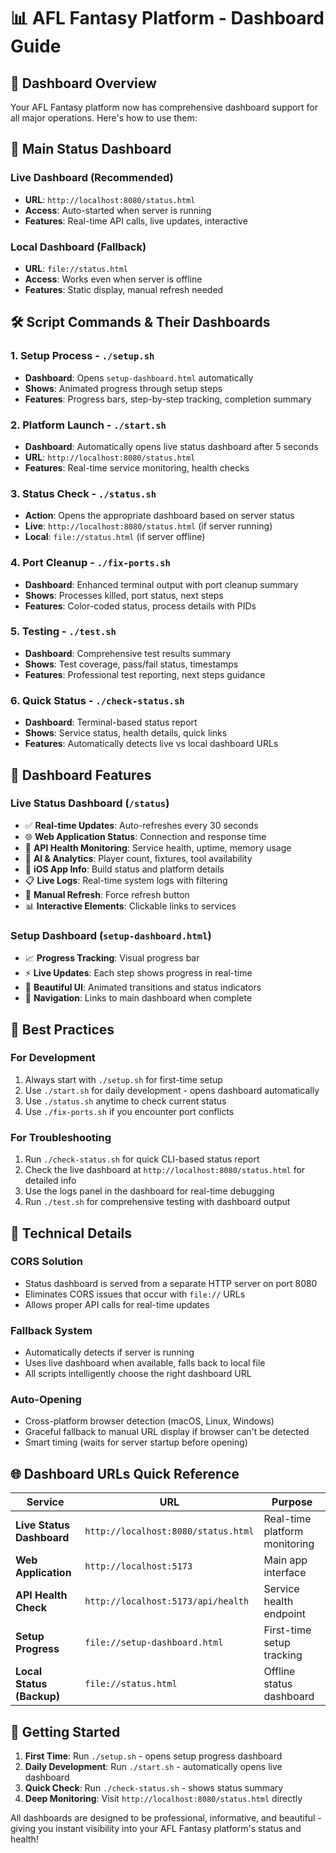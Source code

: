 # 📊 AFL Fantasy Platform - Dashboard Guide

## 🎯 **Dashboard Overview**

Your AFL Fantasy platform now has comprehensive dashboard support for all major operations. Here's how to use them:

## 🚀 **Main Status Dashboard**

### **Live Dashboard (Recommended)**
- **URL**: `http://localhost:8080/status.html`  
- **Access**: Auto-started when server is running
- **Features**: Real-time API calls, live updates, interactive

### **Local Dashboard (Fallback)**
- **URL**: `file://status.html`
- **Access**: Works even when server is offline
- **Features**: Static display, manual refresh needed

## 🛠️ **Script Commands & Their Dashboards**

### 1. **Setup Process** - `./setup.sh`
- **Dashboard**: Opens `setup-dashboard.html` automatically
- **Shows**: Animated progress through setup steps
- **Features**: Progress bars, step-by-step tracking, completion summary

### 2. **Platform Launch** - `./start.sh`  
- **Dashboard**: Automatically opens live status dashboard after 5 seconds
- **URL**: `http://localhost:8080/status.html`
- **Features**: Real-time service monitoring, health checks

### 3. **Status Check** - `./status.sh`
- **Action**: Opens the appropriate dashboard based on server status
- **Live**: `http://localhost:8080/status.html` (if server running)
- **Local**: `file://status.html` (if server offline)

### 4. **Port Cleanup** - `./fix-ports.sh`
- **Dashboard**: Enhanced terminal output with port cleanup summary
- **Shows**: Processes killed, port status, next steps
- **Features**: Color-coded status, process details with PIDs

### 5. **Testing** - `./test.sh`
- **Dashboard**: Comprehensive test results summary
- **Shows**: Test coverage, pass/fail status, timestamps
- **Features**: Professional test reporting, next steps guidance

### 6. **Quick Status** - `./check-status.sh`
- **Dashboard**: Terminal-based status report
- **Shows**: Service status, health details, quick links
- **Features**: Automatically detects live vs local dashboard URLs

## 🌟 **Dashboard Features**

### **Live Status Dashboard** (`/status`)
- ✅ **Real-time Updates**: Auto-refreshes every 30 seconds
- 🌐 **Web Application Status**: Connection and response time
- 🔌 **API Health Monitoring**: Service health, uptime, memory usage  
- 🧠 **AI & Analytics**: Player count, fixtures, tool availability
- 📱 **iOS App Info**: Build status and platform details
- 📋 **Live Logs**: Real-time system logs with filtering
- 🔄 **Manual Refresh**: Force refresh button
- 📊 **Interactive Elements**: Clickable links to services

### **Setup Dashboard** (`setup-dashboard.html`)
- 📈 **Progress Tracking**: Visual progress bar
- ⚡ **Live Updates**: Each step shows progress in real-time
- 🎨 **Beautiful UI**: Animated transitions and status indicators
- 🔗 **Navigation**: Links to main dashboard when complete

## 🎯 **Best Practices**

### **For Development**
1. Always start with `./setup.sh` for first-time setup
2. Use `./start.sh` for daily development - opens dashboard automatically
3. Use `./status.sh` anytime to check current status
4. Use `./fix-ports.sh` if you encounter port conflicts

### **For Troubleshooting**  
1. Run `./check-status.sh` for quick CLI-based status report
2. Check the live dashboard at `http://localhost:8080/status.html` for detailed info
3. Use the logs panel in the dashboard for real-time debugging
4. Run `./test.sh` for comprehensive testing with dashboard output

## 🔧 **Technical Details**

### **CORS Solution**
- Status dashboard is served from a separate HTTP server on port 8080
- Eliminates CORS issues that occur with `file://` URLs
- Allows proper API calls for real-time updates

### **Fallback System**  
- Automatically detects if server is running
- Uses live dashboard when available, falls back to local file
- All scripts intelligently choose the right dashboard URL

### **Auto-Opening**
- Cross-platform browser detection (macOS, Linux, Windows)
- Graceful fallback to manual URL display if browser can't be detected
- Smart timing (waits for server startup before opening)

## 🌐 **Dashboard URLs Quick Reference**

| Service | URL | Purpose |
|---------|-----|---------|
| **Live Status Dashboard** | `http://localhost:8080/status.html` | Real-time platform monitoring |
| **Web Application** | `http://localhost:5173` | Main app interface |
| **API Health Check** | `http://localhost:5173/api/health` | Service health endpoint |
| **Setup Progress** | `file://setup-dashboard.html` | First-time setup tracking |
| **Local Status (Backup)** | `file://status.html` | Offline status dashboard |

## 🎉 **Getting Started**

1. **First Time**: Run `./setup.sh` - opens setup progress dashboard
2. **Daily Development**: Run `./start.sh` - automatically opens live dashboard  
3. **Quick Check**: Run `./check-status.sh` - shows status summary
4. **Deep Monitoring**: Visit `http://localhost:8080/status.html` directly

All dashboards are designed to be professional, informative, and beautiful - giving you instant visibility into your AFL Fantasy platform's status and health!

